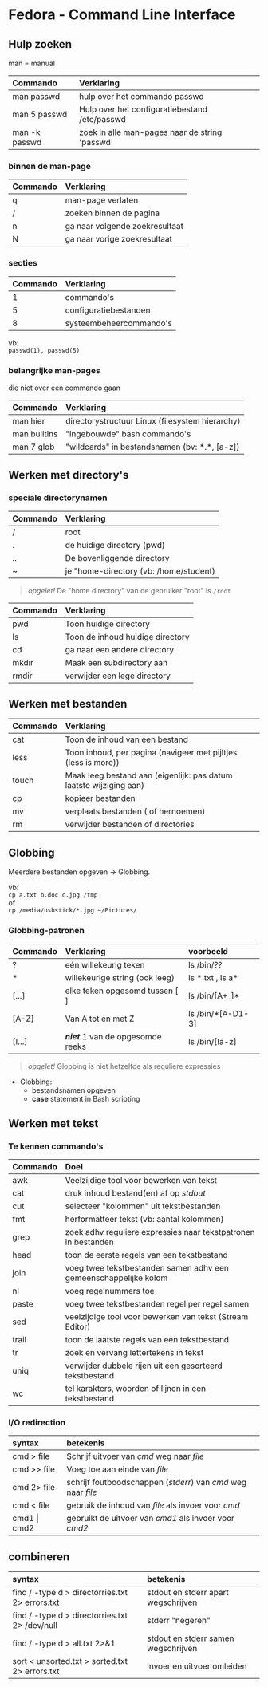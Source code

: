 # Fedora - Command Line Interface

## Hulp zoeken

man = manual

| Commando      | Verklaring                                     |
| :------------ | :--------------------------------------------- |
| man passwd    | hulp over het commando passwd                  |
| man 5 passwd  | Hulp over het configuratiebestand /etc/passwd  |
| man -k passwd | zoek in alle man-pages naar de string 'passwd' |

### binnen de man-page

| Commando | Verklaring                     |
| :------- | :----------------------------- |
| q        | man-page verlaten              |
| /        | zoeken binnen de pagina        |
| n        | ga naar volgende zoekresultaat |
| N        | ga naar vorige zoekresultaat   |

### secties

| Commando | Verklaring              |
| :------- | :---------------------- |
| 1        | commando's              |
| 5        | configuratiebestanden   |
| 8        | systeembeheercommando's |

vb:  
`passwd(1), passwd(5)`

### belangrijke man-pages

die niet over een commando gaan

| Commando     | Verklaring                                      |
| :----------- | :---------------------------------------------- |
| man hier     | directorystructuur Linux (filesystem hierarchy) |
| man builtins | "ingebouwde" bash commando's                    |
| man 7 glob   | "wildcards" in bestandsnamen (bv: \*.\*, [a-z]) |

## Werken met directory's

### speciale directorynamen

| Commando | Verklaring                             |
| :------- | :------------------------------------- |
| /        | root                                   |
| .        | de huidige directory (pwd)             |
| ..       | De bovenliggende directory             |
| ~        | je "home-directory (vb: /home/student) |

> _opgelet!_ De "home directory" van de gebruiker "root" is `/root`

| Commando | Verklaring                       |
| :------- | :------------------------------- |
| pwd      | Toon huidige directory           |
| ls       | Toon de inhoud huidige directory |
| cd       | ga naar een andere directory     |
| mkdir    | Maak een subdirectory aan        |
| rmdir    | verwijder een lege directory     |

## Werken met bestanden

| Commando | Verklaring                                                         |
| :------- | :----------------------------------------------------------------- |
| cat      | Toon de inhoud van een bestand                                     |
| less     | Toon inhoud, per pagina (navigeer met pijltjes (less is more))     |
| touch    | Maak leeg bestand aan (eigenlijk: pas datum laatste wijziging aan) |
| cp       | kopieer bestanden                                                  |
| mv       | verplaats bestanden ( of hernoemen)                                |
| rm       | verwijder bestanden of directories                                 |

## Globbing

Meerdere bestanden opgeven -> Globbing.

vb:  
`cp a.txt b.doc c.jpg /tmp`  
of  
`cp /media/usbstick/*.jpg ~/Pictures/`

### Globbing-patronen

| Commando | Verklaring                          | voorbeeld          |
| :------- | :---------------------------------- | :----------------- |
| ?        | eén willekeurig teken               | ls /bin/??         |
| \*       | willekeurige string (ook leeg)      | ls \*.txt , ls a\* |
| [...]    | elke teken opgesomd tussen [ ]      | ls /bin/[A+_]\*    |
| [A-Z]    | Van A tot en met Z                  | ls /bin/\*[A-D1-3] |
| [!...]   | **_niet_** 1 van de opgesomde reeks | ls /bin/[!a-z]     |

> _opgelet!_ Globbing is niet hetzelfde als reguliere expressies

- Globbing:
  - bestandsnamen opgeven
  - **case** statement in Bash scripting

## Werken met tekst

### Te kennen commando's

| Commando | Doel                                                             |
| :------- | :--------------------------------------------------------------- |
| awk      | Veelzijdige tool voor bewerken van tekst                         |
| cat      | druk inhoud bestand(en) af op _stdout_                           |
| cut      | selecteer "kolommen" uit tekstbestanden                          |
| fmt      | herformatteer tekst (vb: aantal kolommen)                        |
| grep     | zoek adhv reguliere expressies naar tekstpatronen in bestanden   |
| head     | toon de eerste regels van een tekstbestand                       |
| join     | voeg twee tekstbestanden samen adhv een gemeenschappelijke kolom |
| nl       | voeg regelnummers toe                                            |
| paste    | voeg twee tekstbestanden regel per regel samen                   |
| sed      | veelzijdige tool voor bewerken van tekst (Stream Editor)         |
| trail    | toon de laatste regels van een tekstbestand                      |
| tr       | zoek en vervang lettertekens in tekst                            |
| uniq     | verwijder dubbele rijen uit een gesorteerd tekstbestand          |
| wc       | tel karakters, woorden of lijnen in een tekstbestand             |

### I/O redirection

| syntax       | betekenis                                                     |
| :----------- | :------------------------------------------------------------ |
| cmd > file   | Schrijf uitvoer van _cmd_ weg naar _file_                     |
| cmd >> file  | Voeg toe aan einde van _file_                                 |
| cmd 2> file  | schrijf foutboodschappen (_stderr_) van _cmd_ weg naar _file_ |
| cmd < file   | gebruik de inhoud van _file_ als invoer voor _cmd_            |
| cmd1 \| cmd2 | gebruikt de uitvoer van _cmd1_ als invoer voor _cmd2_         |

## combineren

| syntax                                          | betekenis                           |
| :---------------------------------------------- | :---------------------------------- |
| find / -type d > directorries.txt 2> errors.txt | stdout en stderr apart wegschrijven |
| find / -type d > directorries.txt 2> /dev/null  | stderr "negeren"                    |
| find / -type d > all.txt 2>&1                   | stdout en stderr samen wegschrijven |
| sort < unsorted.txt > sorted.txt 2> errors.txt  | invoer en uitvoer omleiden          |
